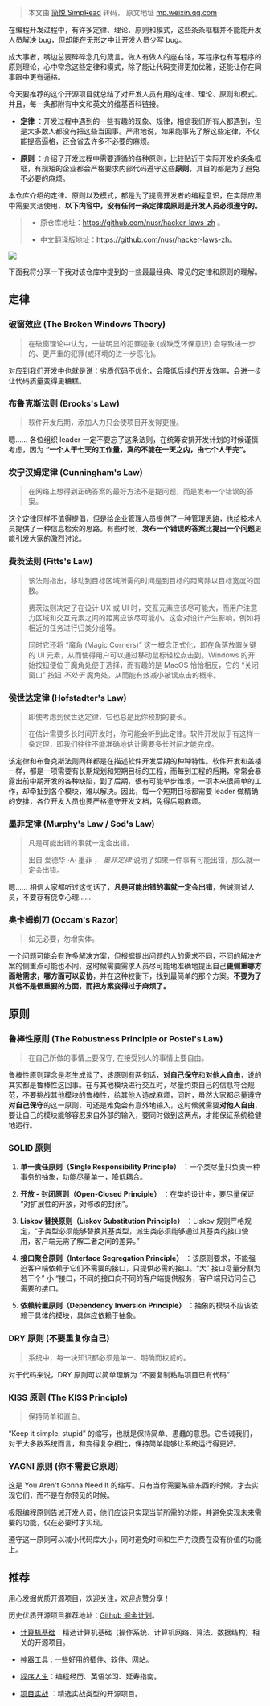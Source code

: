 > 本文由 [简悦 SimpRead](http://ksria.com/simpread/) 转码， 原文地址 [mp.weixin.qq.com](https://mp.weixin.qq.com/s?__biz=MzIwNDgzMzI3Mg==&mid=2247493010&idx=1&sn=87df77b0495a10f4b29cb332462a4fb0&chksm=97388d05a04f0413aaadb230aaa9cfefb4c605d6f506b99655ecc61112041a7d956a4f0da91e&scene=178&cur_album_id=1571213952619954180#rd)

在编程开发过程中，有许多定律、理论、原则和模式，这些条条框框并不能能开发人员解决 bug，但却能在无形之中让开发人员少写 bug。

成大事者，嘴边总要碎碎念几句箴言。做人有做人的座右铭，写程序也有写程序的原则理论，心中常念这些定律和模式，除了能让代码变得更加优雅，还能让你在同事眼中更有逼格。

今天要推荐的这个开源项目就总结了对开发人员有用的定律、理论、原则和模式。并且，每一条都附有中文和英文的维基百科链接。

*   **定律** ：开发过程中遇到的一些有趣的现象、规律，相信我们所有人都遇到，但是大多数人都没有把这些当回事。严肃地说，如果能事先了解这些定律，不仅能提高逼格，还会省去许多不必要的麻烦。
    
*   **原则** ：介绍了开发过程中需要遵循的各种原则，比较贴近于实际开发的条条框框，有规矩的企业都会严格要求内部代码遵守这些**原则**，其目的都是为了避免不必要的麻烦。
    

本仓库介绍的定律、原则以及模式，都是为了提高开发者的编程意识，在实际应用中需要灵活使用，**以下内容中，没有任何一条定律或原则是开发人员必须遵守的。**

> *   原仓库地址：https://github.com/nusr/hacker-laws-zh 。
>     
> *   中文翻译版地址：https://github.com/nusr/hacker-laws-zh。
>     

![](https://mmbiz.qpic.cn/mmbiz_jpg/BcyAypujBVbicSCSjrMhDBeWLMtuj07RIxXZBE368HXmQJ830b7fibJ9czvR8To57kQicae1d4WBZeOyQo99ENvRA/640?wx_fmt=jpeg)

下面我将分享一下我对该仓库中提到的一些最最经典、常见的定律和原则的理解。

定律
--

### 破窗效应 (The Broken Windows Theory)

> 在破窗理论中认为，一些明显的犯罪迹象 (或缺乏环保意识) 会导致进一步的、更严重的犯罪(或环境的进一步恶化)。

对应到我们开发中也就是说：劣质代码不优化，会降低后续的开发效率，会进一步让代码质量变得更糟糕。

### 布鲁克斯法则 (Brooks's Law)

> 软件开发后期，添加人力只会使项目开发得更慢。

嗯…… 各位组织 leader 一定不要忘了这条法则，在统筹安排开发计划的时候谨慎考虑，因为 **“一个人干七天的工作量，真的不能在一天之内，由七个人干完”。**

### 坎宁汉姆定律 (Cunningham's Law)

> 在网络上想得到正确答案的最好方法不是提问题，而是发布一个错误的答案。

这个定律同样不值得提倡，但是给企业管理人员提供了一种管理思路，也给技术人员提供了一种信息检索的思路。有些时候，**发布一个错误的答案**比**提出一个问题**更能引发大家的激烈讨论。

### 费茨法则 (Fitts's Law)

> 该法则指出，移动到目标区域所需的时间是到目标的距离除以目标宽度的函数。
> 
> 费茨法则决定了在设计 UX 或 UI 时，交互元素应该尽可能大，而用户注意力区域和交互元素之间的距离应该尽可能小。这会对设计产生影响，例如将相近的任务进行归类分组等。
> 
> 同时它还将 “魔角 (Magic Corners)” 这一概念正式化，即在角落放置关键的 UI 元素，从而使得用户可以通过移动鼠标轻松点击到。Windows 的开始按钮便位于魔角处便于选择，而有趣的是 MacOS 恰恰相反，它的 “关闭窗口” 按钮 _不处于_ 魔角处，从而能有效减小被误点击的概率。

### 侯世达定律 (Hofstadter's Law)

> 即使考虑到侯世达定律，它也总是比你预期的要长。
> 
> 在估计需要多长时间开发时，你可能会听到此定律。软件开发似乎有这样一条定理，即我们往往不能准确地估计需要多长时间才能完成。

该定律和布鲁克斯法则同样都是在描述软件开发后期的种种特性。软件开发和盖楼一样，都是一项需要有长期规划和短期目标的工程，而每到工程的后期，常常会暴露出前中期开发的各种缺陷，到了后期，很有可能举步维艰，一项本来很简单的工作，却牵扯到各个模块，难以解决。因此，每一个短期目标都需要 leader 做精确的安排，各位开发人员也要严格遵守开发文档，免得后期麻烦。

### 墨菲定律 (Murphy's Law / Sod's Law)

> 凡是可能出错的事就一定会出错。
> 
> 出自 爱德华 ·A· 墨菲 ， _墨菲定律_ 说明了如果一件事有可能出错，那么就一定会出错。

嗯…… 相信大家都听过这句话了，**凡是可能出错的事就一定会出错**，告诫测试人员，不要存有侥幸心理……

### 奥卡姆剃刀 (Occam's Razor)

> 如无必要，勿增实体。

一个问题可能会有许多解决方案，但根据提出问题的人的需求不同，不同的解决方案的侧重点可能也不同，这时候需要需求人员尽可能地准确地提出自己**更侧重哪方面地需求，哪方面可以妥协**，并在这种权衡下，找到最简单的那个方案。**不要为了其他不是很重要的方面，而把方案变得过于麻烦了。**

原则
--

### 鲁棒性原则 (The Robustness Principle or Postel's Law)

> 在自己所做的事情上要保守, 在接受别人的事情上要自由。

鲁棒性原则理念是老生成谈了，该原则有两句话，**对自己保守**和**对他人自由**，说的其实都是鲁棒性这回事。在与其他模块进行交互时，尽量约束自己的信息符合规范，不要挑战其他模块的鲁棒性，给其他人造成麻烦，同时，虽然大家都尽量遵守**对自己保守**的这一原则，可还是难免会有意外地输入，这时候就需要**对他人自由**，要让自己的模块能够容忍来自外部的输入，要同时做到这两点，才能保证系统稳健地运行。

### SOLID 原则

1.  **单一责任原则（Single Responsibility Principle）** ：一个类尽量只负责一种事务的抽象，功能尽量单一，降低耦合。
    
2.  **开放 - 封闭原则（Open-Closed Principle）** ：在类的设计中，要尽量保证 “对扩展性的开放，对修改的封闭”。
    
3.  **Liskov 替换原则（Liskov Substitution Principle）** ：Liskov 规则严格规定，“子类型必须能够替换其基类型，派生类必须能够通过其基类的接口使用，客户端无需了解二者之间的差异。”
    
4.  **接口聚合原则（Interface Segregation Principle）** ：该原则要求，不能强迫客户端依赖于它们不需要的接口，只提供必需的接口。“大” 接口尽量分割为若干个” 小 “接口，不同的接口向不同的客户端提供服务，客户端只访问自己需要的接口。
    
5.  **依赖转置原则（Dependency Inversion Principle）** ：抽象的模块不应该依赖于具体的模块，具体应依赖于抽象。
    

### DRY 原则 (不要重复你自己)

> 系统中，每一块知识都必须是单一、明确而权威的。

对于代码来说，DRY 原则可以简单理解为 “不要复制粘贴项目已有代码”

### KISS 原则 (The KISS Principle)

> 保持简单和直白。

“Keep it simple, stupid” 的缩写，也就是保持简单、愚蠢的意思。它告诫我们，对于大多数系统而言，和变得复杂相比，保持简单能够让系统运行得更好。

### YAGNI 原则 (你不需要它原则)

这是 You Aren't Gonna Need It 的缩写。只有当你需要某些东西的时候，才去实现它们，而不是在你预见的时候。

极限编程原则告诫开发人员，他们应该只实现当前所需的功能，并避免实现未来需要的功能，仅在必要时才实现。

遵守这一原则可以减小代码库大小，同时避免时间和生产力浪费在没有价值的功能上。

推荐
--

用心发掘优质开源项目，欢迎关注，欢迎点赞分享！

历史优质开源项目推荐地址：[Github 掘金计划](https://mp.weixin.qq.com/mp/appmsgalbum?__biz=MzIwNDgzMzI3Mg==&action=getalbum&album_id=1571213952619954180#wechat_redirect)。

*   [计算机基础](https://mp.weixin.qq.com/mp/appmsgalbum?action=getalbum&album_id=1635325633234780161&__biz=MzIwNDgzMzI3Mg==#wechat_redirect)：精选计算机基础（操作系统、计算机网络、算法、数据结构）相关的开源项目。
    
*   [神器工具](https://mp.weixin.qq.com/mp/appmsgalbum?__biz=MzIwNDgzMzI3Mg==&action=getalbum&album_id=1692140336665378820#wechat_redirect) : 一些好用的插件、软件、网站。
    
*   [程序人生](https://mp.weixin.qq.com/mp/appmsgalbum?__biz=MzIwNDgzMzI3Mg==&action=getalbum&album_id=2084343476975878144#wechat_redirect)：编程经历、英语学习、延寿指南。
    
*   [项目实战](https://mp.weixin.qq.com/mp/appmsgalbum?action=getalbum&album_id=1632590550748938241&__biz=MzIwNDgzMzI3Mg==#wechat_redirect) ：精选实战类型的开源项目。
